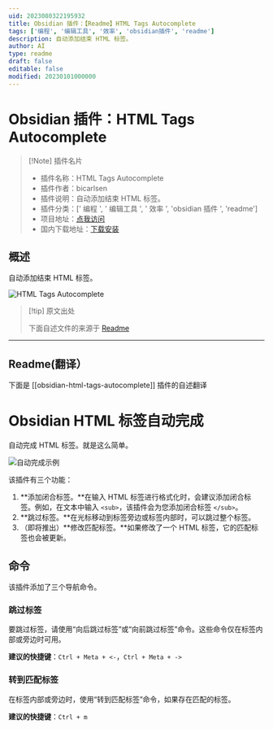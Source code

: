 ```yaml
---
uid: 2023080322195932
title: Obsidian 插件：【Readme】HTML Tags Autocomplete
tags: ['编程', '编辑工具', '效率', 'obsidian插件', 'readme']
description: 自动添加结束 HTML 标签。
author: AI
type: readme
draft: false
editable: false
modified: 20230101000000
---
```


# Obsidian 插件：HTML Tags Autocomplete

> [!Note] 插件名片
> - 插件名称：HTML Tags Autocomplete
> - 插件作者：bicarlsen
> - 插件说明：自动添加结束 HTML 标签。
> - 插件分类：[' 编程 ', ' 编辑工具 ', ' 效率 ', 'obsidian 插件 ', 'readme']
> - 项目地址：[点我访问](https://github.com/bicarlsen/obsidian_html_tags_autocomplete)
> - 国内下载地址：[下载安装](https://pkmer.cn/products/plugin/pluginMarket/?obsidian-html-tags-autocomplete)

## 概述

自动添加结束 HTML 标签。

![HTML Tags Autocomplete](https://cdn.pkmer.cn/covers/obsidian-html-tags-autocomplete.PNG!pkmer)

> [!tip] 原文出处
>
>下面自述文件的来源于 [Readme](https://ghproxy.net/https://raw.githubusercontent.com/bicarlsen/obsidian_html_tags_autocomplete/main/README.md)
>

---

## Readme(翻译）

下面是 [[obsidian-html-tags-autocomplete]] 插件的自述翻译

# Obsidian HTML 标签自动完成

自动完成 HTML 标签。就是这么简单。

![自动完成示例](autocomplete_example.png)

该插件有三个功能：

1. **添加闭合标签。**在输入 HTML 标签进行格式化时，会建议添加闭合标签。例如，在文本中输入 `<sub>`，该插件会为您添加闭合标签 `</sub>`。
2. **跳过标签。**在光标移动到标签旁边或标签内部时，可以跳过整个标签。
3. （即将推出）**修改匹配标签。**如果修改了一个 HTML 标签，它的匹配标签也会被更新。

## 命令

该插件添加了三个导航命令。

### 跳过标签

要跳过标签，请使用“向后跳过标签”或“向前跳过标签”命令。这些命令仅在标签内部或旁边时可用。

**建议的快捷键**：`Ctrl + Meta + <-`，`Ctrl + Meta + ->`

### 转到匹配标签

在标签内部或旁边时，使用“转到匹配标签”命令，如果存在匹配的标签。

**建议的快捷键**：`Ctrl + m`
